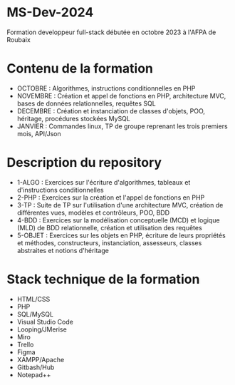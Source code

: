 # MS-Dev-2024
Formation developpeur full-stack débutée en octobre 2023 à l'AFPA de Roubaix
# Contenu de la formation
- OCTOBRE : Algorithmes, instructions conditionnelles en PHP
- NOVEMBRE : Création et appel de fonctions en PHP, architecture MVC, bases de données relationnelles, requêtes SQL
- DECEMBRE : Création et instanciation de classes d'objets, POO, héritage, procédures stockées MySQL
- JANVIER : Commandes linux, TP de groupe reprenant les trois premiers mois, API/Json
# Description du repository
- 1-ALGO : Exercices sur l'écriture d'algorithmes, tableaux et d'instructions conditionnelles
- 2-PHP : Exercices sur la création et l'appel de fonctions en PHP
- 3-TP : Suite de TP sur l'utilisation d'une architecture MVC, création de différentes vues, modèles et contrôleurs, POO, BDD 
- 4-BDD : Exercices sur la modélisation conceptuelle (MCD) et logique (MLD) de BDD relationnelle, création et utilisation des requêtes
- 5-OBJET : Exercices sur les objets en PHP, écriture de leurs propriétés et méthodes, constructeurs, instanciation, assesseurs, classes abstraites et notions d'héritage
# Stack technique de la formation
- HTML/CSS
- PHP
- SQL/MySQL
- Visual Studio Code
- Looping/JMerise
- Miro
- Trello
- Figma
- XAMPP/Apache
- Gitbash/Hub
- Notepad++
